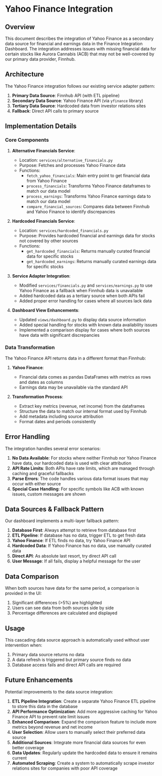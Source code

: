 # Yahoo Finance Integration

## Overview

This document describes the integration of Yahoo Finance as a secondary data source for financial and earnings data in the Finance Integration Dashboard. The integration addresses issues with missing financial data for certain stocks like Aurora Cannabis (ACB) that may not be well-covered by our primary data provider, Finnhub.

## Architecture

The Yahoo Finance integration follows our existing service adapter pattern:

1. **Primary Data Source**: Finnhub API (with ETL pipeline)
2. **Secondary Data Source**: Yahoo Finance API (via `yfinance` library)
3. **Tertiary Data Source**: Hardcoded data from investor relations sites
4. **Fallback**: Direct API calls to primary source

## Implementation Details

### Core Components

1. **Alternative Financials Service**:
   - Location: `services/alternative_financials.py`
   - Purpose: Fetches and processes Yahoo Finance data
   - Functions: 
     - `fetch_yahoo_financials`: Main entry point to get financial data from Yahoo Finance
     - `process_financials`: Transforms Yahoo Finance dataframes to match our data model
     - `process_earnings`: Transforms Yahoo Finance earnings data to match our data model
     - `compare_financial_sources`: Compares data between Finnhub and Yahoo Finance to identify discrepancies

2. **Hardcoded Financials Service**:
   - Location: `services/hardcoded_financials.py` 
   - Purpose: Provides hardcoded financial and earnings data for stocks not covered by other sources
   - Functions:
     - `get_hardcoded_financials`: Returns manually curated financial data for specific stocks
     - `get_hardcoded_earnings`: Returns manually curated earnings data for specific stocks

3. **Service Adapter Integration**:
   - Modified `services/financials.py` and `services/earnings.py` to use Yahoo Finance as a fallback when Finnhub data is unavailable
   - Added hardcoded data as a tertiary source when both APIs fail
   - Added proper error handling for cases where all sources lack data

4. **Dashboard View Enhancements**:
   - Updated `views/dashboard.py` to display data source information
   - Added special handling for stocks with known data availability issues
   - Implemented a comparison display for cases where both sources have data with significant discrepancies

### Data Transformation

The Yahoo Finance API returns data in a different format than Finnhub:

1. **Yahoo Finance**:
   - Financial data comes as pandas DataFrames with metrics as rows and dates as columns
   - Earnings data may be unavailable via the standard API

2. **Transformation Process**:
   - Extract key metrics (revenue, net income) from the dataframes
   - Structure the data to match our internal format used by Finnhub
   - Add metadata including source attribution
   - Format dates and periods consistently

## Error Handling

The integration handles several error scenarios:

1. **No Data Available**: For stocks where neither Finnhub nor Yahoo Finance have data, our hardcoded data is used with clear attribution
2. **API Rate Limits**: Both APIs have rate limits, which are managed through caching and graceful fallbacks
3. **Parse Errors**: The code handles various data format issues that may occur with either source
4. **Special Case Handling**: For specific symbols like ACB with known issues, custom messages are shown

## Data Sources & Fallback Pattern

Our dashboard implements a multi-layer fallback pattern:

1. **Database First**: Always attempt to retrieve from database first
2. **ETL Pipeline**: If database has no data, trigger ETL to get fresh data
3. **Yahoo Finance**: If ETL finds no data, try Yahoo Finance API
4. **Hardcoded Data**: If Yahoo Finance has no data, use manually curated data
5. **Direct API**: As absolute last resort, try direct API call
6. **User Message**: If all fails, display a helpful message for the user

## Data Comparison

When both sources have data for the same period, a comparison is provided in the UI:

1. Significant differences (>5%) are highlighted
2. Users can see data from both sources side by side
3. Percentage differences are calculated and displayed

## Usage

This cascading data source approach is automatically used without user intervention when:

1. Primary data source returns no data
2. A data refresh is triggered but primary source finds no data
3. Database access fails and direct API calls are required

## Future Enhancements

Potential improvements to the data source integration:

1. **ETL Pipeline Integration**: Create a separate Yahoo Finance ETL pipeline to store this data in the database
2. **API Performance Optimization**: Add more aggressive caching for Yahoo Finance API to prevent rate limit issues
3. **Enhanced Comparison**: Expand the comparison feature to include more metrics beyond revenue and net income
4. **User Selection**: Allow users to manually select their preferred data source
5. **Additional Sources**: Integrate more financial data sources for even better coverage 
6. **Data Updates**: Regularly update the hardcoded data to ensure it remains current
7. **Automated Scraping**: Create a system to automatically scrape investor relations sites for companies with poor API coverage 